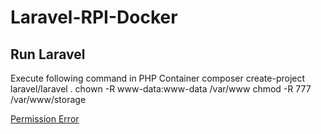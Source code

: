 # Laravel-RPI-Docker

## Run Laravel
Execute following command in PHP Container
       composer create-project laravel/laravel .
       chown -R www-data:www-data /var/www
       chmod -R 777 /var/www/storage
       
[Permission Error](https://qiita.com/ryo-kozin/items/3b47ee0ceb310278ac3a)
